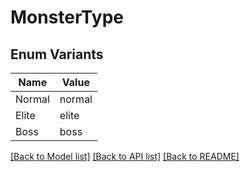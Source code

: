 # MonsterType

## Enum Variants

| Name | Value |
|---- | -----|
| Normal | normal |
| Elite | elite |
| Boss | boss |


[[Back to Model list]](../README.md#documentation-for-models) [[Back to API list]](../README.md#documentation-for-api-endpoints) [[Back to README]](../README.md)


